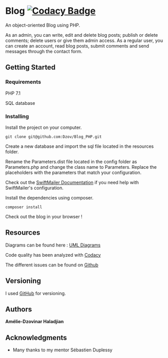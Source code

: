 # Blog [![Codacy Badge](https://api.codacy.com/project/badge/Grade/4818533c96634bda92311e4548c4db79)](https://www.codacy.com/app/amelie.haladjian/Blog_PHP?utm_source=github.com&amp;utm_medium=referral&amp;utm_content=Dzov/Blog_PHP&amp;utm_campaign=Badge_Grade)

An object-oriented Blog using PHP. 

As an admin, you can write, edit and delete blog posts; publish or delete comments; delete users or give them admin access. 
As a regular user, you can create an account, read blog posts, submit comments and send messages through the contact form. 

## Getting Started

### Requirements

PHP 7.1

SQL database 

### Installing

Install the project on your computer.
```
git clone git@github.com:Dzov/Blog_PHP.git
```
Create a new database and import the sql file located in the resources folder.

Rename the Parameters.dist file located in the config folder as Parameters.php and change the class name to Parameters. 
Replace the placeholders with the parameters that match your configuration.   

Check out the [SwiftMailer Documentation](https://symfony.com/doc/current/reference/configuration/swiftmailer.html) if you need help with SwiftMailer's configuration.

Install the dependencies using composer.
```
composer install
```

Check out the blog in your browser ! 

## Resources 

Diagrams can be found here : [UML Diagrams](https://github.com/Dzov/Blog_PHP/tree/master/resources/diagrammes)

Code quality has been analyzed with [Codacy](https://app.codacy.com/project/amelie.haladjian/Blog_PHP/dashboard?branchId=7250899)

The different issues can be found on [Github](https://github.com/Dzov/Blog_PHP/issues?q=is%3Aissue+is%3Aclosed)

## Versioning

I used [GitHub](https://github.com/Dzov/Blog_PHP) for versioning. 

## Authors

**Amélie-Dzovinar Haladjian** 

## Acknowledgments

* Many thanks to my mentor Sébastien Duplessy
